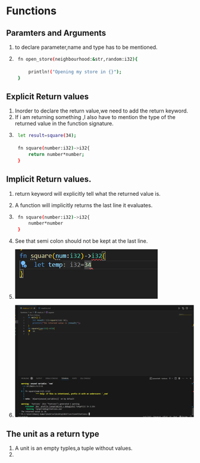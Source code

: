 # Functions

## Paramters and Arguments
1. to declare parameter,name and type has to be mentioned.
2. ```bash
    fn open_store(neighbourhood:&str,random:i32){

        println!("Opening my store in {}");
    }
    ```

## Explicit Return values
1. Inorder to declare the return value,we need to add the return keyword.
2. If i am returning something ,I also have to mention the type of the returned value in the function signature.
3. ```bash
    let result=square(34);

    fn square(number:i32)->i32{
        return number*number;
    }

    ```
## Implicit Return values.
1. return keyword will explicitly tell what the returned value is.
2. A function will implicitly returns the last line it evaluates.
3. ```bash
    fn square(number:i32)->i32{
        number*number
    }
    ```

4. See that semi colon should not be kept at the last line.
5. ![alt text](image.png)
6. ![alt text](image-1.png)

## The unit as a return type
1. A unit is an empty typles,a tuple without values.
2. 
